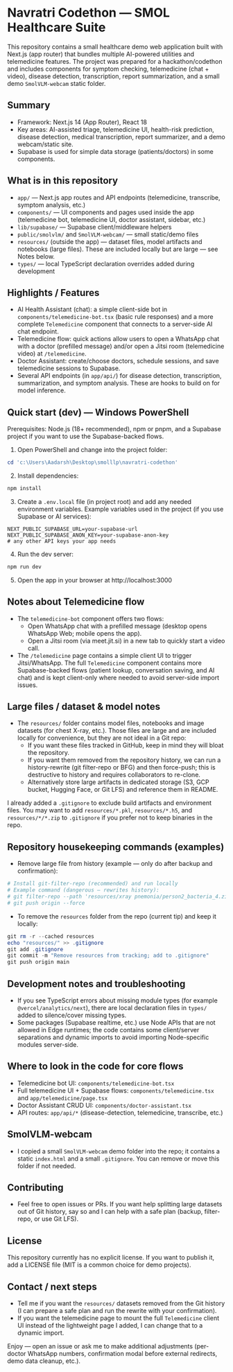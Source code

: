 # Navratri Codethon — SMOL Healthcare Suite

This repository contains a small healthcare demo web application built with Next.js (app router) that bundles multiple AI-powered utilities and telemedicine features. The project was prepared for a hackathon/codethon and includes components for symptom checking, telemedicine (chat + video), disease detection, transcription, report summarization, and a small demo `SmolVLM-webcam` static folder.

Summary
-------
- Framework: Next.js 14 (App Router), React 18
- Key areas: AI-assisted triage, telemedicine UI, health-risk prediction, disease detection, medical transcription, report summarizer, and a demo webcam/static site.
- Supabase is used for simple data storage (patients/doctors) in some components.

What is in this repository
---------------------------
- `app/` — Next.js app routes and API endpoints (telemedicine, transcribe, symptom analysis, etc.)
- `components/` — UI components and pages used inside the app (telemedicine bot, telemedicine UI, doctor assistant, sidebar, etc.)
- `lib/supabase/` — Supabase client/middleware helpers
- `public/smolvlm/` and `SmolVLM-webcam/` — small static/demo files
- `resources/` (outside the app) — dataset files, model artifacts and notebooks (large files). These are included locally but are large — see Notes below.
- `types/` — local TypeScript declaration overrides added during development

Highlights / Features
---------------------
- AI Health Assistant (chat): a simple client-side bot in `components/telemedicine-bot.tsx` (basic rule responses) and a more complete `Telemedicine` component that connects to a server-side AI chat endpoint.
- Telemedicine flow: quick actions allow users to open a WhatsApp chat with a doctor (prefilled message) and/or open a Jitsi room (telemedicine video) at `/telemedicine`.
- Doctor Assistant: create/choose doctors, schedule sessions, and save telemedicine sessions to Supabase.
- Several API endpoints (in `app/api/`) for disease detection, transcription, summarization, and symptom analysis. These are hooks to build on for model inference.

Quick start (dev) — Windows PowerShell
-------------------------------------
Prerequisites: Node.js (18+ recommended), npm or pnpm, and a Supabase project if you want to use the Supabase-backed flows.

1. Open PowerShell and change into the project folder:

```powershell
cd 'c:\Users\Aadarsh\Desktop\smolllp\navratri-codethon'
```

2. Install dependencies:

```powershell
npm install
```

3. Create a `.env.local` file (in project root) and add any needed environment variables. Example variables used in the project (if you use Supabase or AI services):

```
NEXT_PUBLIC_SUPABASE_URL=your-supabase-url
NEXT_PUBLIC_SUPABASE_ANON_KEY=your-supabase-anon-key
# any other API keys your app needs
```

4. Run the dev server:

```powershell
npm run dev
```

5. Open the app in your browser at http://localhost:3000

Notes about Telemedicine flow
-----------------------------
- The `telemedicine-bot` component offers two flows:
  - Open WhatsApp chat with a prefilled message (desktop opens WhatsApp Web; mobile opens the app).
  - Open a Jitsi room (via meet.jit.si) in a new tab to quickly start a video call.
- The `/telemedicine` page contains a simple client UI to trigger Jitsi/WhatsApp. The full `Telemedicine` component contains more Supabase-backed flows (patient lookup, conversation saving, and AI chat) and is kept client-only where needed to avoid server-side import issues.

Large files / dataset & model notes
----------------------------------
- The `resources/` folder contains model files, notebooks and image datasets (for chest X-ray, etc.). Those files are large and are included locally for convenience, but they are not ideal in a Git repo:
  - If you want these files tracked in GitHub, keep in mind they will bloat the repository.
  - If you want them removed from the repository history, we can run a history-rewrite (git filter-repo or BFG) and then force-push; this is destructive to history and requires collaborators to re-clone.
  - Alternatively store large artifacts in dedicated storage (S3, GCP bucket, Hugging Face, or Git LFS) and reference them in README.

I already added a `.gitignore` to exclude build artifacts and environment files. You may want to add `resources/*.pkl`, `resources/*.h5`, and `resources/*/*.zip` to `.gitignore` if you prefer not to keep binaries in the repo.

Repository housekeeping commands (examples)
----------------------------------------
- Remove large file from history (example — only do after backup and confirmation):

```powershell
# Install git-filter-repo (recommended) and run locally
# Example command (dangerous — rewrites history):
# git filter-repo --path 'resources/xray pnemonia/person2_bacteria_4.zip' --invert-paths
# git push origin --force
```

- To remove the `resources` folder from the repo (current tip) and keep it locally:

```powershell
git rm -r --cached resources
echo "resources/" >> .gitignore
git add .gitignore
git commit -m "Remove resources from tracking; add to .gitignore"
git push origin main
```

Development notes and troubleshooting
-----------------------------------
- If you see TypeScript errors about missing module types (for example `@vercel/analytics/next`), there are local declaration files in `types/` added to silence/cover missing types.
- Some packages (Supabase realtime, etc.) use Node APIs that are not allowed in Edge runtimes; the code contains some client/server separations and dynamic imports to avoid importing Node-specific modules server-side.

Where to look in the code for core flows
---------------------------------------
- Telemedicine bot UI: `components/telemedicine-bot.tsx`
- Full telemedicine UI + Supabase flows: `components/telemedicine.tsx` and `app/telemedicine/page.tsx`
- Doctor Assistant CRUD UI: `components/doctor-assistant.tsx`
- API routes: `app/api/*` (disease-detection, telemedicine, transcribe, etc.)

SmolVLM-webcam
---------------
- I copied a small `SmolVLM-webcam` demo folder into the repo; it contains a static `index.html` and a small `.gitignore`. You can remove or move this folder if not needed.

Contributing
------------
- Feel free to open issues or PRs. If you want help splitting large datasets out of Git history, say so and I can help with a safe plan (backup, filter-repo, or use Git LFS).

License
-------
This repository currently has no explicit license. If you want to publish it, add a LICENSE file (MIT is a common choice for demo projects).

Contact / next steps
---------------------
- Tell me if you want the `resources/` datasets removed from the Git history (I can prepare a safe plan and run the rewrite with your confirmation).
- If you want the telemedicine page to mount the full `Telemedicine` client UI instead of the lightweight page I added, I can change that to a dynamic import.

Enjoy — open an issue or ask me to make additional adjustments (per-doctor WhatsApp numbers, confirmation modal before external redirects, demo data cleanup, etc.).
